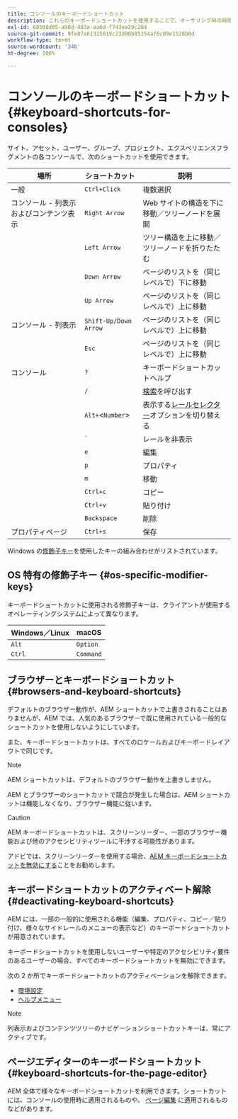 ```yaml
---
title: コンソールのキーボードショートカット
description: これらのキーボードショートカットを使用することで、オーサリング時の時間を節約できます
exl-id: 68508d05-a98d-483a-aa6d-f743ee29c284
source-git-commit: 9fe87a61315019c23d90b85154af6c89e1528b0d
workflow-type: tm+mt
source-wordcount: '346'
ht-degree: 100%

---
```


# コンソールのキーボードショートカット {#keyboard-shortcuts-for-consoles}

サイト、アセット、ユーザー、グループ、プロジェクト、エクスペリエンスフラグメントの各コンソールで、次のショートカットを使用できます。

| 場所 | ショートカット | 説明 |
|---|---|---|
| 一般 | `Ctrl+Click` | 複数選択 |
| コンソール - 列表示およびコンテンツ表示 | `Right Arrow` | Web サイトの構造を下に移動／ツリーノードを展開 |
|  | `Left Arrow` | ツリー構造を上に移動／ツリーノードを折りたたむ |
|  | `Down Arrow` | ページのリストを（同じレベルで）下に移動 |
|  | `Up Arrow` | ページのリストを（同じレベルで）上に移動 |
| コンソール - 列表示 | `Shift-Up/Down Arrow` | ページのリストを（同じレベルで）上に移動 |
|  | `Esc` | ページのリストを（同じレベルで）上に移動 |
| コンソール | `?` | キーボードショートカットヘルプ |
|  | `/` | [検索](/help/sites-cloud/authoring/getting-started/search.md)を呼び出す |
|  | `Alt+`&lt;`Number`> | 表示する[レールセレクター](/help/sites-cloud/authoring/getting-started/basic-handling.md#rail-selector)オプションを切り替える |
|  | ``` ` ``` | レールを非表示 |
|  | `e` | 編集 |
|  | `p` | プロパティ |
|  | `m` | 移動 |
|  | `Ctrl+c` | コピー |
|  | `Ctrl+v` | 貼り付け |
|  | `Backspace` | 削除 |
| プロパティページ | `Ctrl+s` | 保存 |

Windows の[修飾子キー](#os-specific-modifier-keys)を使用したキーの組み合わせがリストされています。

## OS 特有の修飾子キー {#os-specific-modifier-keys}

キーボードショートカットに使用される修飾子キーは、クライアントが使用するオペレーティングシステムによって異なります。

| Windows／Linux | macOS |
|---|---|
| `Alt` | `Option` |
| `Ctrl` | `Command` |

## ブラウザーとキーボードショートカット {#browsers-and-keyboard-shortcuts}

デフォルトのブラウザー動作が、AEM ショートカットで上書きされることはありませんが、AEM では、人気のあるブラウザーで既に使用されている一般的なショートカットを使用しないようにしています。

また、キーボードショートカットは、すべてのロケールおよびキーボードレイアウトで同じです。

>[!NOTE]
>
>AEM ショートカットは、デフォルトのブラウザー動作を上書きしません。
>
>AEM とブラウザーのショートカットで競合が発生した場合は、AEM ショートカットは機能しなくなり、ブラウザー機能に従います。

>[!CAUTION]
>
>AEM キーボードショートカットは、スクリーンリーダー、一部のブラウザー機能および他のアクセシビリティツールに干渉する可能性があります。
>
>アドビでは、スクリーンリーダーを使用する場合、[AEM キーボードショートカットを無効にする](#deactivating-keyboard-shortcuts)ことをお勧めします。

## キーボードショートカットのアクティベート解除 {#deactivating-keyboard-shortcuts}

AEM には、一部の一般的に使用される機能（編集、プロパティ、コピー／貼り付け、様々なサイドレールのメニューの表示など）のキーボードショートカットが用意されています。

キーボードショートカットを使用しないユーザーや特定のアクセシビリティ要件のあるユーザーの場合、すべてのキーボードショートカットを無効にできます。

次の 2 か所でキーボードショートカットのアクティベーションを解除できます。

* [環境設定](/help/sites-cloud/authoring/getting-started/account-environment.md#my-preferences)
* [ヘルプメニュー](/help/sites-cloud/authoring/getting-started/basic-handling.md#accessing-help)

>[!NOTE]
>
>列表示およびコンテンツツリーのナビゲーションショートカットキーは、常にアクティブです。

## ページエディターのキーボードショートカット {#keyboard-shortcuts-for-the-page-editor}

AEM 全体で様々なキーボードショートカットを利用できます。ショートカットには、コンソールの使用時に適用されるものや、 [ページ編集](/help/sites-cloud/authoring/fundamentals/keyboard-shortcuts.md) に適用されるものなどがあります。
